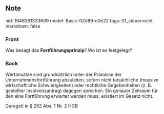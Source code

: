## Note
nid: 1648391333609
model: Basic-02d89-e0e22
tags: 01_steuerrecht
markdown: false

### Front
Was besagt das <b>Fortführungsprinzip</b>? Wo ist es festgelegt?

### Back
Wertansätze sind grundsätzlich unter der Prämisse der Unternehmensfortführung abzuleiten, sofern nicht tatsächliche (massive wirtschaftliche Schwierigkeiten) oder rechtliche Gegebenheiten (z. B. gestellter Insolvenzantrag) dagegen sprechen. Ein genauer Zeitraum für den eine Fortführung erwartet werden muss, existiert im Gesetz nicht.

Geregelt in § 252 Abs. 1 Nr. 2 HGB
